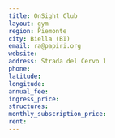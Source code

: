 ```yaml
---
title: OnSight Club
layout: gym
region: Piemonte
city: Biella (BI)
email: ra@papiri.org
website: 
address: Strada del Cervo 1
phone: 
latitude: 
longitude: 
annual_fee: 
ingress_price: 
structures: 
monthly_subscription_price: 
rent: 
---
```


